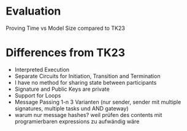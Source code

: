 # Evaluation
 Proving Time vs Model Size compared to TK23

# Differences from TK23
- Interpreted Execution
- Separate Circuits for Initiation, Transition and Termination
- I have no method for sharing state between participants
- Signature and Public Keys are private
- Support for Loops
- Message Passing 1-n 3 Varianten (nur sender, sender mit multiple signatures, multiple tasks und AND gateway)
- warum nur message hashes? weil prüfen des contents mit programierbaren expressions zu aufwändig wäre